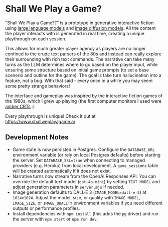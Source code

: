 # Shall We Play a Game?

"Shall We Play a Game??" is a prototype in generative interactive fiction
using <a href="https://en.wikipedia.org/wiki/Large_language_model" target="_blank">large language models</a>
and <a href="https://en.wikipedia.org/wiki/Diffusion_model" target="_blank">image diffusion models</a>. All the
content the player interacts with is generated in real time, creating a unique playthrough on each session.

This allows for much greater player agency as players are no longer confined to the crude text parsers of the 80s and instead can really explore
their surrounding with rich text commands. The narrative can take many turns as the LLM determines where to go based on the player input, while
ensuring some structure based on initial game prompts (to set a base scenerio and outline for the game). The goal is take turn hallucination into a
feature, not a bug. With that said - every once in a while you may seem some pretty strange behaviors!

The interface and gameplay was inspired by the interactive fiction games of the 1980s, which
I grew up playing (the first computer monitors I used were <a href="https://en.wikipedia.org/wiki/Monochrome_monitor" target="_blank">
amber CRTs</a> :)

Every playthrough is unique! Check it out at https://www.shallweplayagame.ai

## Development Notes

- Game state is now persisted in Postgres. Configure the `DATABASE_URL` environment variable (or rely on local Postgres defaults) before starting the server. Set `DATABASE_SSL=true` when connecting to managed providers (e.g. Heroku) from local development. A `game_sessions` table will be created automatically if it does not exist.
- Narrative turns now stream from the OpenAI Responses API. You can override the default text model (`gpt-4o-mini`) by setting `TEXT_MODEL` and adjust generation parameters in `server.mjs` if needed.
- Image generation defaults to DALL·E 3 (`IMAGE_MODEL=dall-e-3`) at `1024x1024`. Adjust the model, size, or quality with `IMAGE_MODEL`, `IMAGE_SIZE`, or `IMAGE_QUALITY` environment variables if you need different outputs or performance profiles.
- Install dependencies with `npm install` (this adds the `pg` driver) and run the server with `npm start` or `npm run dev`.
